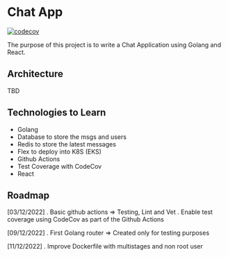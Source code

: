 # Chat App

[![codecov](https://codecov.io/gh/jcasanella/chat_app/branch/main/graph/badge.svg?token=VIU7H2NELQ)](https://codecov.io/gh/jcasanella/chat_app)

The purpose of this project is to write a Chat Application using Golang and React. 

## Architecture 

TBD

## Technologies to Learn

* Golang
* Database to store the msgs and users
* Redis to store the latest messages
* Flex to deploy into K8S (EKS)
* Github Actions
* Test Coverage with CodeCov
* React

## Roadmap

[03/12/2022]
. Basic github actions => Testing, Lint and Vet 
. Enable test coverage using CodeCov as part of the Github Actions

[09/12/2022]
. First Golang router => Created only for testing purposes

[11/12/2022]
. Improve Dockerfile with multistages and non root user

